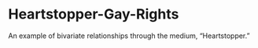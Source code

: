 # Heartstopper-Gay-Rights
An example of bivariate relationships through the medium, “Heartstopper.”
